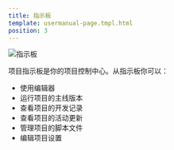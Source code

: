 ```yaml
---
title: 指示板
template: usermanual-page.tmpl.html
position: 3
---
```


![指示板][1]

项目指示板是你的项目控制中心。从指示板你可以：

* 使用编辑器
* 运行项目的主线版本
* 查看项目的开发记录
* 查看项目的活动更新
* 管理项目的脚本文件
* 编辑项目设置

[1]: /images/platform/dashboard.png

